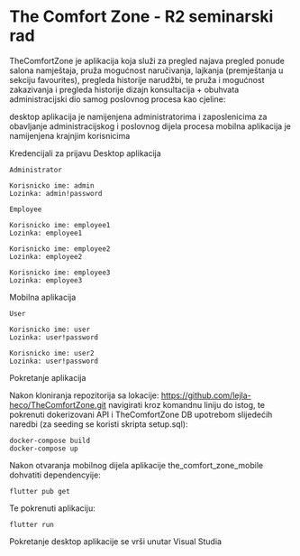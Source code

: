 The Comfort Zone - R2 seminarski rad
=====================================

TheComfortZone je aplikacija koja služi za pregled najava pregled ponude salona namještaja, pruža mogućnost naručivanja, lajkanja (premještanja u sekciju favourites), pregleda historije narudžbi, te pruža i mogućnost zakazivanja i pregleda historije dizajn konsultacija + obuhvata administracijski dio samog poslovnog procesa kao cjeline:

desktop aplikacija je namijenjena administratorima i zaposlenicima za obavljanje administracijskog i poslovnog dijela procesa
mobilna aplikacija je namijenjena krajnjim korisnicima

Kredencijali za prijavu
Desktop aplikacija

    Administrator

    Korisnicko ime: admin             
    Lozinka: admin!password                                      

    Employee

    Korisnicko ime: employee1
    Lozinka: employee1     

    Korisnicko ime: employee2
    Lozinka: employee2

    Korisnicko ime: employee3
    Lozinka: employee3         

Mobilna aplikacija

    User

    Korisnicko ime: user                        
    Lozinka: user!password     

    Korisnicko ime: user2
    Lozinka: user!password   

Pokretanje aplikacija

Nakon kloniranja repozitorija sa lokacije: https://github.com/lejla-heco/TheComfortZone.git navigirati kroz komandnu liniju do istog, te pokrenuti dokerizovani API i TheComfortZone DB upotrebom slijedećih naredbi (za seeding se koristi skripta setup.sql):

    docker-compose build
    docker-compose up

Nakon otvaranja mobilnog dijela aplikacije the_comfort_zone_mobile dohvatiti dependencyije:

    flutter pub get

Te pokrenuti aplikaciju:

    flutter run

Pokretanje desktop aplikacije se vrši unutar Visual Studia
